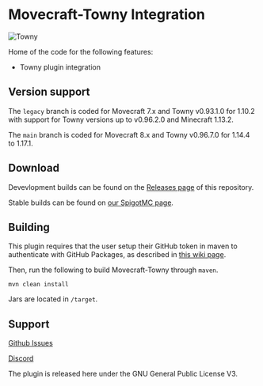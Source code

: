 # Movecraft-Towny Integration
![Towny](https://github.com/TylerS1066/Movecraft-Towny/actions/workflows/maven.yml/badge.svg)

Home of the code for the following features:
 - Towny plugin integration

## Version support
The `legacy` branch is coded for Movecraft 7.x and Towny v0.93.1.0 for 1.10.2 with support for Towny versions up to v0.96.2.0 and Minecraft 1.13.2.

The `main` branch is coded for Movecraft 8.x and Towny v0.96.7.0 for 1.14.4 to 1.17.1.

## Download

Devevlopment builds can be found on the [Releases page](https://github.com/TylerS1066/Movecraft-Towny/releases) of this repository.

Stable builds can be found on [our SpigotMC page](https://www.spigotmc.org/resources/movecraft-towny.90429/).

## Building
This plugin requires that the user setup their GitHub token in maven to authenticate with GitHub Packages, as described in [this wiki page](https://github.com/APDevTeam/Movecraft/wiki/Documentation).

Then, run the following to build Movecraft-Towny through `maven`.
```
mvn clean install
```
Jars are located in `/target`.


## Support
[Github Issues](https://github.com/TylerS1066/Movecraft-Towny/issues)

[Discord](http://bit.ly/JoinAP-Dev)

The plugin is released here under the GNU General Public License V3. 
